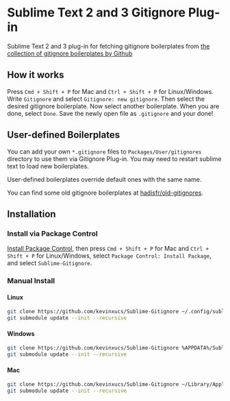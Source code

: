 # Sublime Text 2 and 3 Gitignore Plug-in

Sublime Text 2 and 3 plug-in for fetching gitignore boilerplates from [the collection of gitignore boilerplates by Github](https://github.com/github/gitignore)

## How it works

Press `Cmd + Shift + P` for Mac and `Ctrl + Shift + P` for Linux/Windows.
Write `Gitignore` and select `Gitignore: new gitignore`.
Then select the desired gitignore boilerplate.
Now select another boilerplate. When you are done, select `Done`.
Save the newly open file as `.gitignore` and your done!

## User-defined Boilerplates

You can add your own `*.gitignore` files to `Packages/User/gitignores` directory to use them via Gitignore Plug-in.
You may need to restart sublime text to load new boilerplates.

User-defined boilerplates override default ones with the same name.

You can find some old gitignore boilerplates at [hadisfr/old-gitignores](https://github.com/hadisfr/old-gitignores).

## Installation

### Install via Package Control

[Install Package Control](https://packagecontrol.io/installation),
then press `Cmd + Shift + P` for Mac and `Ctrl + Shift + P` for Linux/Windows,
select `Package Control: Install Package`,
and select `Sublime-Gitignore`.

### Manual Install

#### Linux

```bash
git clone https://github.com/kevinxucs/Sublime-Gitignore ~/.config/sublime-text-3/Packages/Gitignore
git submodule update --init --recursive
```

#### Windows

```bash
git clone https://github.com/kevinxucs/Sublime-Gitignore %APPDATA%/Sublime\ Text\ 3/Packages/Gitignore
git submodule update --init --recursive
```


#### Mac

```bash
git clone https://github.com/kevinxucs/Sublime-Gitignore ~/Library/Application\ Support/Sublime\ Text\ 3/Packages/Gitignore
git submodule update --init --recursive
```
